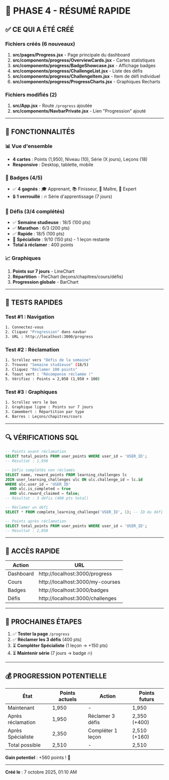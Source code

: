 # 🚀 PHASE 4 - RÉSUMÉ RAPIDE

## ✅ CE QUI A ÉTÉ CRÉÉ

### Fichiers créés (6 nouveaux)
1. **src/pages/Progress.jsx** - Page principale du dashboard
2. **src/components/progress/OverviewCards.jsx** - Cartes statistiques
3. **src/components/progress/BadgeShowcase.jsx** - Affichage badges
4. **src/components/progress/ChallengeList.jsx** - Liste des défis
5. **src/components/progress/ChallengeItem.jsx** - Item de défi individuel
6. **src/components/progress/ProgressCharts.jsx** - Graphiques Recharts

### Fichiers modifiés (2)
1. **src/App.jsx** - Route `/progress` ajoutée
2. **src/components/NavbarPrivate.jsx** - Lien "Progression" ajouté

---

## 🎯 FONCTIONNALITÉS

### 📊 Vue d'ensemble
- **4 cartes** : Points (1,950), Niveau (10), Série (X jours), Leçons (18)
- **Responsive** : Desktop, tablette, mobile

### 🏅 Badges (4/5)
- ✅ **4 gagnés** : 🎓 Apprenant, 📚 Finisseur, 🌟 Maître, 🚀 Expert
- 🔒 **1 verrouillé** : 🔥 Série d'apprentissage (7 jours)

### 🎯 Défis (3/4 complétés)
- ✅ **Semaine studieuse** : 18/5 (100 pts)
- ✅ **Marathon** : 6/3 (200 pts)
- ✅ **Rapide** : 18/5 (100 pts)
- 🔄 **Spécialiste** : 9/10 (150 pts) - 1 leçon restante
- **Total à réclamer** : 400 points

### 📈 Graphiques
1. **Points sur 7 jours** - LineChart
2. **Répartition** - PieChart (leçons/chapitres/cours/défis)
3. **Progression globale** - BarChart

---

## 🧪 TESTS RAPIDES

### Test #1 : Navigation
```bash
1. Connectez-vous
2. Cliquez "Progression" dans navbar
3. URL : http://localhost:3000/progress
```

### Test #2 : Réclamation
```bash
1. Scrollez vers "Défis de la semaine"
2. Trouvez "Semaine studieuse" (18/5)
3. Cliquez "Réclamer 100 points"
4. Toast vert : "Récompense réclamée !"
5. Vérifiez : Points = 2,050 (1,950 + 100)
```

### Test #3 : Graphiques
```bash
1. Scrollez vers le bas
2. Graphique ligne : Points sur 7 jours
3. Camembert : Répartition par type
4. Barres : Leçons/chapitres/cours
```

---

## 🔍 VÉRIFICATIONS SQL

```sql
-- Points avant réclamation
SELECT total_points FROM user_points WHERE user_id = 'USER_ID';
-- Résultat : 1,950

-- Défis complétés non réclamés
SELECT name, reward_points FROM learning_challenges lc
JOIN user_learning_challenges ulc ON ulc.challenge_id = lc.id
WHERE ulc.user_id = 'USER_ID' 
  AND ulc.is_completed = true 
  AND ulc.reward_claimed = false;
-- Résultat : 3 défis (400 pts total)

-- Réclamer un défi
SELECT * FROM complete_learning_challenge('USER_ID', 1); -- ID du défi

-- Points après réclamation
SELECT total_points FROM user_points WHERE user_id = 'USER_ID';
-- Résultat : 2,050
```

---

## 📱 ACCÈS RAPIDE

| Action | URL |
|--------|-----|
| Dashboard | http://localhost:3000/progress |
| Cours | http://localhost:3000/my-courses |
| Badges | http://localhost:3000/badges |
| Défis | http://localhost:3000/challenges |

---

## 🎉 PROCHAINES ÉTAPES

1. ✅ **Tester la page** `/progress`
2. ✅ **Réclamer les 3 défis** (400 pts)
3. ⏳ **Compléter Spécialiste** (1 leçon → +150 pts)
4. ⏳ **Maintenir série** (7 jours → badge 🔥)

---

## 💰 PROGRESSION POTENTIELLE

| État | Points actuels | Action | Points futurs |
|------|---------------|--------|---------------|
| Maintenant | 1,950 | - | 1,950 |
| Après réclamation | 1,950 | Réclamer 3 défis | 2,350 (+400) |
| Après Spécialiste | 2,350 | Compléter 1 leçon | 2,510 (+160) |
| Total possible | 2,510 | - | 2,510 |

**Gain potentiel** : +560 points ! 🚀

---

**Créé le** : 7 octobre 2025, 01:10 AM
